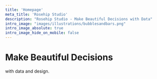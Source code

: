 ```yaml
---
title: 'Homepage'
meta_title: 'Rosehip Studio'
description: "Rosehip Studio - Make Beautiful Decisions with Data"
intro_image: "images/illustrations/bubblesandbars.png"
intro_image_absolute: true
intro_image_hide_on_mobile: false
---
```


# Make Beautiful Decisions

with data and design.